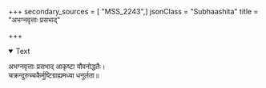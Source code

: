 +++
secondary_sources = [ "MSS_2243",]
jsonClass = "Subhaashita"
title = "अभग्नवृत्ताः प्रसभाद्"

+++

<details open><summary>Text</summary>

अभग्नवृत्ताः प्रसभाद् आकृष्टा यौवनोद्धतैः।  
चक्रन्दुरुच्चकैर्मुष्टिग्राह्यमध्या धनुर्लता॥
</details>
